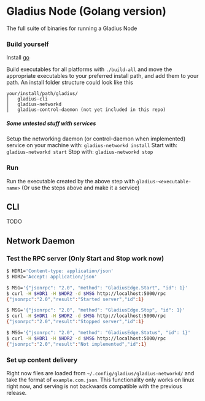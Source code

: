 # Gladius Node (Golang version)

The full suite of binaries for running a Gladius Node

### Build yourself
Install [go](https://golang.org/doc/install)

Build executables for all platforms with `./build-all` and move the appropriate
executables to your preferred install path, and add them to your path. An
install folder structure could look like this
```
your/install/path/gladius/
│   gladius-cli
│   gladius-networkd
│   gladius-control-daemon (not yet included in this repo)
```

##### Some untested stuff with services
Setup the networking daemon (or control-daemon when implemented) service on your
 machine with:
`gladius-networkd install`
Start with: `gladius-networkd start`
Stop with: `gladius-networkd stop`


### Run
Run the executable created by the above step with `gladius-<executable-name>`
(Or use the steps above and make it a service)

## CLI
TODO

## Network Daemon

### Test the RPC server (Only Start and Stop work now)
```bash
$ HDR1='Content-type: application/json'
$ HDR2='Accept: application/json'

$ MSG='{"jsonrpc": "2.0", "method": "GladiusEdge.Start", "id": 1}'
$ curl -H $HDR1 -H $HDR2 -d $MSG http://localhost:5000/rpc
{"jsonrpc":"2.0","result":"Started server","id":1}

$ MSG='{"jsonrpc": "2.0", "method": "GladiusEdge.Stop", "id": 1}'
$ curl -H $HDR1 -H $HDR2 -d $MSG http://localhost:5000/rpc
{"jsonrpc":"2.0","result":"Stopped server","id":1}

$ MSG='{"jsonrpc": "2.0", "method": "GladiusEdge.Status", "id": 1}'
$ curl -H $HDR1 -H $HDR2 -d $MSG http://localhost:5000/rpc
{"jsonrpc":"2.0","result":"Not implemented","id":1}
```

### Set up content delivery

Right now files are loaded from `~/.config/gladius/gladius-networkd/` and take
the format of `example.com.json`. This functionality only works on linux right
now, and serving is not backwards compatible with the previous release.
